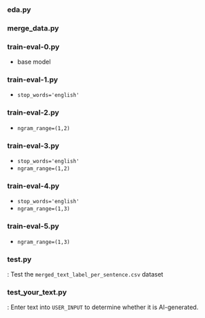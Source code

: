 ### eda.py

### merge_data.py

### train-eval-0.py
- base model
### train-eval-1.py
- ```stop_words='english'```
### train-eval-2.py
- ```ngram_range=(1,2)```
### train-eval-3.py
- ```stop_words='english'```
- ```ngram_range=(1,2)```
### train-eval-4.py
- ```stop_words='english'```
- ```ngram_range=(1,3)```
### train-eval-5.py
- ```ngram_range=(1,3)```

### test.py
: Test the ```merged_text_label_per_sentence.csv``` dataset

### test_your_text.py
: Enter text into ```USER_INPUT``` to determine whether it is AI-generated.